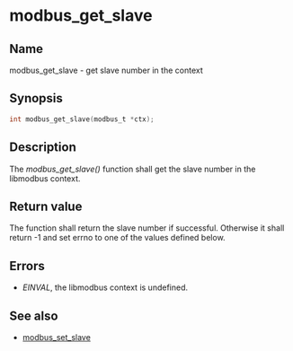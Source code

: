 # modbus_get_slave

## Name

modbus_get_slave - get slave number in the context

## Synopsis

```c
int modbus_get_slave(modbus_t *ctx);
```

## Description

The *modbus_get_slave()* function shall get the slave number in the libmodbus
context.

## Return value

The function shall return the slave number if successful. Otherwise it shall
return -1 and set errno to one of the values defined below.

## Errors

- *EINVAL*, the libmodbus context is undefined.

## See also

- [modbus_set_slave](modbus_set_slave.md)
